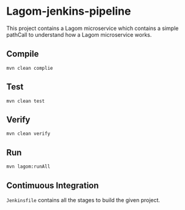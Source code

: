 # Lagom-jenkins-pipeline

This project contains a Lagom microservice which contains a simple pathCall to understand how a Lagom microservice works.

## Compile

`mvn clean complie`

## Test

`mvn clean test`
  
 ## Verify
 
`mvn clean verify`

## Run

`mvn lagom:runAll`

## Contimuous Integration

`Jenkinsfile` contains all the stages to build the given project.
